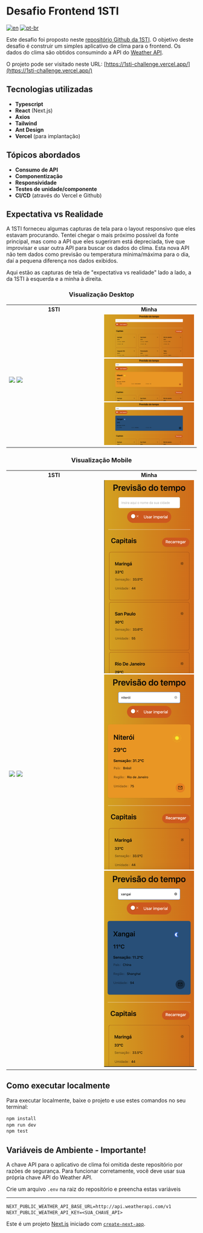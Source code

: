 # Desafio Frontend 1STI

[![en](https://img.shields.io/badge/lang-en-red.svg)](https://github.com/narcizo/1sti-challenge/blob/master/README.md)
[![pt-br](https://img.shields.io/badge/lang-pt--br-green.svg)](https://github.com/narcizo/1sti-challenge/blob/master/README.pt-br.md)

Este desafio foi proposto neste [repositório Github da 1STI](https://github.com/1STi/desafio-frontend/). O objetivo deste desafio é construir um simples aplicativo de clima para o frontend. Os dados do clima são obtidos consumindo a API do [Weather API](https://www.weatherapi.com/).

O projeto pode ser visitado neste URL: [https://1sti-challenge.vercel.app/](https://1sti-challenge.vercel.app/)

## Tecnologias utilizadas
* **Typescript**
* **React** (Next.js)
* **Axios**
* **Tailwind**
* **Ant Design**
* **Vercel** (para implantação)

## Tópicos abordados
* **Consumo de API**
* **Componentização**
* **Responsividade**
* **Testes de unidade/componente**
* **CI/CD** (através do Vercel e Github)

## Expectativa vs Realidade
A 1STI forneceu algumas capturas de tela para o layout responsivo que eles estavam procurando.
Tentei chegar o mais próximo possível da fonte principal, mas como a API que eles sugeriram está depreciada, tive que improvisar e usar outra API para buscar os dados do clima.
Esta nova API não tem dados como previsão ou temperatura mínima/máxima para o dia, daí a pequena diferença nos dados exibidos.

Aqui estão as capturas de tela de "expectativa vs realidade" lado a lado, a da 1STI à esquerda e a minha à direita.

<style>
    table {
        width: 100%; 
        table-layout: fixed;
    }

    td {
        width:50%;
        min-width: 50%;
        max-width: 50%;
    }

    h3 {
        text-align: center;
    }
</style>

<h3>Visualização Desktop</h3>
<table>
<tr>
<th> 1STI </th>
<th> Minha </th>
</tr>
<tr>
<td>

<img src="https://s3-us-west-1.amazonaws.com/1sti/desafio-desktop1.png">
<img src="https://s3-us-west-1.amazonaws.com/1sti/desafio-desktop2.png">

</td>
<td>

<img src="/imgs/desktop-view.png">
<img src="/imgs/desktop-view2.png">
<img src="/imgs/desktop-view3.png">

</td>
</tr>
</table>

<h3>Visualização Mobile</h3>
<table>
<tr>
<th> 1STI </th>
<th> Minha </th>
</tr>
<tr>
<td>

<img src="https://s3-us-west-1.amazonaws.com/1sti/desafio-mobile1.png">
<img src="https://s3-us-west-1.amazonaws.com/1sti/desafio-mobile2.png">

</td>
<td>

<img src="/imgs/mobile-view.png">
<img src="/imgs/mobile-view2.png">
<img src="/imgs/mobile-view3.png">

</td>
</tr>
</table>

## Como executar localmente
Para executar localmente, baixe o projeto e use estes comandos no seu terminal:

```bash
npm install
npm run dev
npm test
```

## Variáveis de Ambiente - Importante!
A chave API para o aplicativo de clima foi omitida deste repositório por razões de segurança. Para funcionar corretamente, você deve usar sua própria chave API do Weather API.

Crie um arquivo `.env` na raiz do repositório e preencha estas variáveis

---
```
NEXT_PUBLIC_WEATHER_API_BASE_URL=http://api.weatherapi.com/v1
NEXT_PUBLIC_WEATHER_API_KEY=<SUA_CHAVE_API>
```

Este é um projeto [Next.js](https://nextjs.org/) iniciado com [`create-next-app`](https://github.com/vercel/next.js/tree/canary/packages/create-next-app).